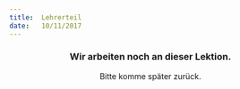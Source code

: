 ```yaml
---
title:  Lehrerteil
date:   10/11/2017
---
```


### <center>Wir arbeiten noch an dieser Lektion.</center>
<center>Bitte komme später zurück.</center>